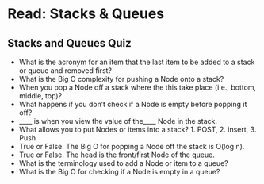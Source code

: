 # Read: Stacks & Queues

## Stacks and Queues Quiz

- What is the acronym for an item that the last item to be added to a stack or queue and removed first?  
- What is the Big O complexity for pushing a Node onto a stack?  
- When you pop a Node off a stack where the this take place (i.e., bottom, middle, top)?  
- What happens if you don’t check if a Node is empty before popping it off?  
- ____ is when you view the value of the____ Node in the stack.  
- What allows you to put Nodes or items into a stack? 1. POST, 2. insert, 3. Push  
- True or False. The Big O for popping a Node off the stack is O(log n).  
- True or False. The head is the front/first Node of the queue.  
- What is the terminology used to add a Node or item to a queue?  
- What is the Big O for checking if a Node is empty in a queue?  
